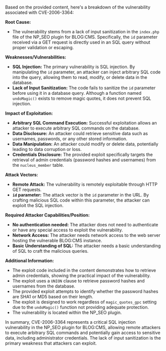 Based on the provided content, here's a breakdown of the vulnerability associated with CVE-2006-3364:

**Root Cause:**
- The vulnerability stems from a lack of input sanitization in the `index.php` file of the NP_SEO plugin for BLOG:CMS. Specifically, the `id` parameter received via a GET request is directly used in an SQL query without proper validation or escaping.

**Weaknesses/Vulnerabilities:**
- **SQL Injection:** The primary vulnerability is SQL injection. By manipulating the `id` parameter, an attacker can inject arbitrary SQL code into the query, allowing them to read, modify, or delete data in the database.
- **Lack of Input Sanitization:** The code fails to sanitize the `id` parameter before using it in a database query. Although a function named `undoMagic()` exists to remove magic quotes, it does not prevent SQL injection.

**Impact of Exploitation:**
- **Arbitrary SQL Command Execution:** Successful exploitation allows an attacker to execute arbitrary SQL commands on the database.
- **Data Disclosure:** An attacker could retrieve sensitive data such as usernames, passwords, or any other stored information.
- **Data Manipulation:** An attacker could modify or delete data, potentially leading to data corruption or loss.
- **Credentials Disclosure:**  The provided exploit specifically targets the retrieval of admin credentials (password hashes and usernames) from the `nucleus_member` table.

**Attack Vectors:**
- **Remote Attack:** The vulnerability is remotely exploitable through HTTP GET requests.
- **`id` parameter:** The attack vector is the `id` parameter in the URL. By crafting malicious SQL code within this parameter, the attacker can exploit the SQL injection.

**Required Attacker Capabilities/Position:**
- **No authentication needed:** The attacker does not need to authenticate or have any special access to exploit the vulnerability.
- **Network Access:** The attacker needs network access to the web server hosting the vulnerable BLOG:CMS instance.
- **Basic Understanding of SQL:** The attacker needs a basic understanding of SQL to craft the malicious queries.

**Additional Information:**
- The exploit code included in the content demonstrates how to retrieve admin credentials, showing the practical impact of the vulnerability.
- The exploit uses a `UNION` clause to retrieve password hashes and usernames from the database.
- The provided exploit attempts to identify whether the password hashes are SHA1 or MD5 based on their length.
- The exploit is designed to work regardless of `magic_quotes_gpc` setting due to the `undoMagic()` function not providing adequate protection.
- The vulnerability is located within the NP_SEO plugin.

In summary, CVE-2006-3364 represents a critical SQL injection vulnerability in the NP_SEO plugin for BLOG:CMS, allowing remote attackers to execute arbitrary SQL commands and potentially gain access to sensitive data, including administrator credentials. The lack of input sanitization is the primary weakness that attackers can exploit.